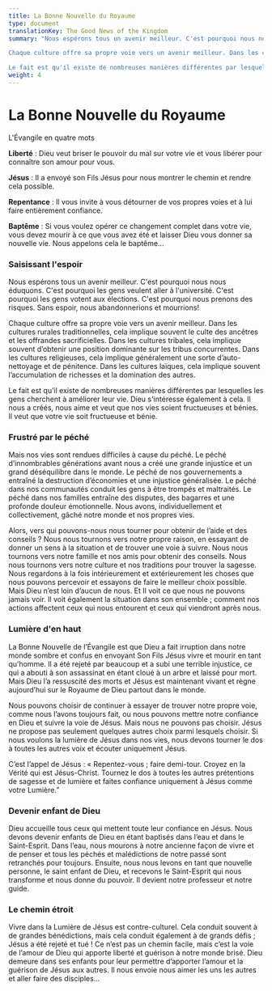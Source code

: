 ```yaml
---
title: La Bonne Nouvelle du Royaume
type: document
translationKey: The Good News of the Kingdom
summary: "Nous espérons tous un avenir meilleur. C'est pourquoi nous nous éduquons. C'est pourquoi les gens veulent aller à l'université. C'est pourquoi les gens votent aux élections. C'est pourquoi nous prenons des risques. Sans espoir, nous abandonnerions et mourrions!

Chaque culture offre sa propre voie vers un avenir meilleur. Dans les cultures rurales traditionnelles, cela implique souvent le culte des ancêtres et les offrandes sacrificielles. Dans les cultures tribales, cela implique souvent d'obtenir une position dominante sur les tribus concurrentes. Dans les cultures religieuses, cela implique généralement une sorte d'auto-nettoyage et de pénitence. Dans les cultures laïques, cela implique souvent l'accumulation de richesses et la domination des autres.

Le fait est qu'il existe de nombreuses manières différentes par lesquelles les gens cherchent à améliorer leur vie. Dieu s'intéresse également à cela. Il nous a créés, nous aime et veut que nos vies soient fructueuses et bénies. Il veut que votre vie soit fructueuse et bénie."
weight: 4
---
```

# La Bonne Nouvelle du Royaume

L'Évangile en quatre mots

**Liberté** : Dieu veut briser le pouvoir du mal sur votre vie et vous libérer pour connaître son amour pour vous.

**Jésus** : Il a envoyé son Fils Jésus pour nous montrer le chemin et rendre cela possible.

**Repentance** : Il vous invite à vous détourner de vos propres voies et à lui faire entièrement confiance.

**Baptême** : Si vous voulez opérer ce changement complet dans votre vie, vous devez mourir à ce que vous avez été et laisser Dieu vous donner sa nouvelle vie. Nous appelons cela le baptême...

### Saisissant l'espoir

Nous espérons tous un avenir meilleur. C'est pourquoi nous nous éduquons. C'est pourquoi les gens veulent aller à l'université. C'est pourquoi les gens votent aux élections. C'est pourquoi nous prenons des risques. Sans espoir, nous abandonnerions et mourrions!

Chaque culture offre sa propre voie vers un avenir meilleur. Dans les cultures rurales traditionnelles, cela implique souvent le culte des ancêtres et les offrandes sacrificielles. Dans les cultures tribales, cela implique souvent d’obtenir une position dominante sur les tribus concurrentes. Dans les cultures religieuses, cela implique généralement une sorte d’auto-nettoyage et de pénitence. Dans les cultures laïques, cela implique souvent l’accumulation de richesses et la domination des autres.

Le fait est qu’il existe de nombreuses manières différentes par lesquelles les gens cherchent à améliorer leur vie. Dieu s'intéresse également à cela. Il nous a créés, nous aime et veut que nos vies soient fructueuses et bénies. Il veut que votre vie soit fructueuse et bénie.

### Frustré par le péché

Mais nos vies sont rendues difficiles à cause du péché. Le péché d’innombrables générations avant nous a créé une grande injustice et un grand déséquilibre dans le monde. Le péché de nos gouvernements a entraîné la destruction d’économies et une injustice généralisée. Le péché dans nos communautés conduit les gens à être trompés et maltraités. Le péché dans nos familles entraîne des disputes, des bagarres et une profonde douleur émotionnelle. Nous avons, individuellement et collectivement, gâché notre monde et nos propres vies.

Alors, vers qui pouvons-nous nous tourner pour obtenir de l’aide et des conseils ? Nous nous tournons vers notre propre raison, en essayant de donner un sens à la situation et de trouver une voie à suivre. Nous nous tournons vers notre famille et nos amis pour obtenir des conseils. Nous nous tournons vers notre culture et nos traditions pour trouver la sagesse. Nous regardons à la fois intérieurement et extérieurement les choses que nous pouvons percevoir et essayons de faire le meilleur choix possible. Mais Dieu n’est loin d’aucun de nous. Et Il voit ce que nous ne pouvons jamais voir. Il voit également la situation dans son ensemble ; comment nos actions affectent ceux qui nous entourent et ceux qui viendront après nous.

### Lumière d'en haut

La Bonne Nouvelle de l’Évangile est que Dieu a fait irruption dans notre monde sombre et confus en envoyant Son Fils Jésus vivre et mourir en tant qu’homme. Il a été rejeté par beaucoup et a subi une terrible injustice, ce qui a abouti à son assassinat en étant cloué à un arbre et laissé pour mort. Mais Dieu l’a ressuscité des morts et Jésus est maintenant vivant et règne aujourd’hui sur le Royaume de Dieu partout dans le monde.

Nous pouvons choisir de continuer à essayer de trouver notre propre voie, comme nous l’avons toujours fait, ou nous pouvons mettre notre confiance en Dieu et suivre la voie de Jésus. Mais nous ne pouvons pas choisir. Jésus ne propose pas seulement quelques autres choix parmi lesquels choisir. Si nous voulons la lumière de Jésus dans nos vies, nous devons tourner le dos à toutes les autres voix et écouter uniquement Jésus.

C’est l’appel de Jésus : « Repentez-vous ; faire demi-tour. Croyez en la Vérité qui est Jésus-Christ. Tournez le dos à toutes les autres prétentions de sagesse et de lumière et faites confiance uniquement à Jésus comme votre Lumière.”

### Devenir enfant de Dieu

Dieu accueille tous ceux qui mettent toute leur confiance en Jésus. Nous devons devenir enfants de Dieu en étant baptisés dans l’eau et dans le Saint-Esprit. Dans l’eau, nous mourons à notre ancienne façon de vivre et de penser et tous les péchés et malédictions de notre passé sont retranchés pour toujours. Ensuite, nous nous levons en tant que nouvelle personne, le saint enfant de Dieu, et recevons le Saint-Esprit qui nous transforme et nous donne du pouvoir. Il devient notre professeur et notre guide.

### Le chemin étroit

Vivre dans la Lumière de Jésus est contre-culturel. Cela conduit souvent à de grandes bénédictions, mais cela conduit également à de grands défis ; Jésus a été rejeté et tué ! Ce n’est pas un chemin facile, mais c’est la voie de l’amour de Dieu qui apporte liberté et guérison à notre monde brisé. Dieu demeure dans ses enfants pour leur permettre d’apporter l’amour et la guérison de Jésus aux autres. Il nous envoie nous aimer les uns les autres et aller faire des disciples…
